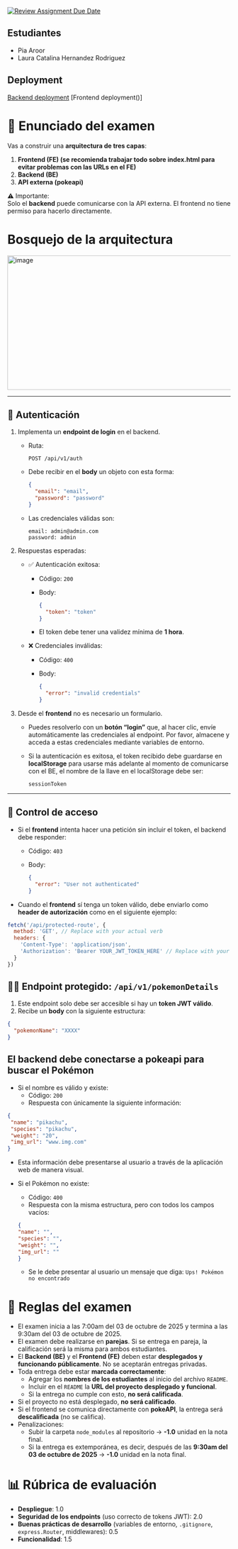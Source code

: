 [![Review Assignment Due Date](https://classroom.github.com/assets/deadline-readme-button-22041afd0340ce965d47ae6ef1cefeee28c7c493a6346c4f15d667ab976d596c.svg)](https://classroom.github.com/a/xXpI7QGh)

## Estudiantes
  - Pia Aroor
  - Laura Catalina Hernandez Rodriguez
## Deployment
[Backend deployment](https://parcial-ii-corte-be-pia-and-laura-zeta.vercel.app)
[Frontend deployment()]

# 📝 Enunciado del examen

Vas a construir una **arquitectura de tres capas**:

1. **Frontend (FE) (se recomienda trabajar todo sobre index.html para evitar problemas con las URLs en el FE)**  
2. **Backend (BE)**  
3. **API externa (pokeapi)**  

⚠️ Importante:  
Solo el **backend** puede comunicarse con la API externa. El frontend no tiene permiso para hacerlo directamente.  

# Bosquejo de la arquitectura
<img width="1011" height="303" alt="image" src="https://github.com/user-attachments/assets/18450165-2000-4eb3-ab87-ff9cec1e30c7" />

---

## 🔑 Autenticación

1. Implementa un **endpoint de login** en el backend.  
   - Ruta:  

     ```
     POST /api/v1/auth
     ```  

   - Debe recibir en el **body** un objeto con esta forma:  

     ```json
     {
       "email": "email",
       "password": "password"
     }
     ```  

   - Las credenciales válidas son:  

     ```
     email: admin@admin.com
     password: admin
     ```

2. Respuestas esperadas:  
   - ✅ Autenticación exitosa:  

     - Código: `200`  
     - Body:  

       ```json
       {
         "token": "token"
       }
       ```  
     - El token debe tener una validez mínima de **1 hora**.  

   - ❌ Credenciales inválidas:  

     - Código: `400`  
     - Body:  

       ```json
       {
         "error": "invalid credentials"
       }
       ```  

3. Desde el **frontend** no es necesario un formulario.  
   - Puedes resolverlo con un **botón “login”** que, al hacer clic, envíe automáticamente las credenciales al endpoint. Por favor, almacene y acceda a estas credenciales mediante variables de entorno.  
   - Si la autenticación es exitosa, el token recibido debe guardarse en **localStorage** para usarse más adelante al momento de comunicarse con el BE, el nombre de la llave en el localStorage debe ser:  

     ```
     sessionToken
     ```

---

## 🚫 Control de acceso

- Si el **frontend** intenta hacer una petición sin incluir el token, el backend debe responder:  

  - Código: `403`  
  - Body:  

    ```json
    {
      "error": "User not authenticated"
    }
    ```  

- Cuando el **frontend** sí tenga un token válido, debe enviarlo como **header de autorización** como en el siguiente ejemplo:
```javascript
fetch('/api/protected-route', {
  method: 'GET', // Replace with your actual verb
  headers: {
    'Content-Type': 'application/json',
    'Authorization': 'Bearer YOUR_JWT_TOKEN_HERE' // Replace with your actual JWT
  }
})
```

## 🐱‍👤 Endpoint protegido: `/api/v1/pokemonDetails`

1. Este endpoint solo debe ser accesible si hay un **token JWT válido**.  
2. Recibe un **body** con la siguiente estructura:  

 ```json
 {
   "pokemonName": "XXXX"
 }
```

## El backend debe conectarse a pokeapi para buscar el Pokémon
- Si el nombre es válido y existe:
   - Código: `200`
   - Respuesta con únicamente la siguiente información:
 ```json
{
  "name": "pikachu",
  "species": "pikachu",
  "weight": "20",
  "img_url": "www.img.com"
}
```
- Esta información debe presentarse al usuario a través de la aplicación web de manera visual.

- Si el Pokémon no existe:
   - Código: `400`
   - Respuesta con la misma estructura, pero con todos los campos vacíos:
  ```json
  {
  "name": "",
  "species": "",
  "weight": "",
  "img_url": ""
  }
  ```
  - Se le debe presentar al usuario un mensaje que diga: `Ups! Pokémon no encontrado`


# 📌 Reglas del examen

- El examen inicia a las 7:00am del 03 de octubre de 2025 y termina a las 9:30am del 03 de octubre de 2025.
- El examen debe realizarse en **parejas**. Si se entrega en pareja, la calificación será la misma para ambos estudiantes.  
- El **Backend (BE)** y el **Frontend (FE)** deben estar **desplegados y funcionando públicamente**. No se aceptarán entregas privadas.  
- Toda entrega debe estar **marcada correctamente**:  
  - Agregar los **nombres de los estudiantes** al inicio del archivo `README`.  
  - Incluir en el `README` la **URL del proyecto desplegado y funcional**.  
  - Si la entrega no cumple con esto, **no será calificada**.  
- Si el proyecto no está desplegado, **no será calificado**.  
- Si el frontend se comunica directamente con **pokeAPI**, la entrega será **descalificada** (no se califica).  
- Penalizaciones:  
  - Subir la carpeta `node_modules` al repositorio → **-1.0** unidad en la nota final.
  - Si la entrega es extemporánea, es decir, después de las **9:30am del 03 de octubre de 2025** -> **-1.0** unidad en la nota final.

# 📊 Rúbrica de evaluación

- **Despliegue**: 1.0  
- **Seguridad de los endpoints** (uso correcto de tokens JWT): 2.0  
- **Buenas prácticas de desarrollo** (variables de entorno, `.gitignore`, `express.Router`, middlewares): 0.5  
- **Funcionalidad**: 1.5  

